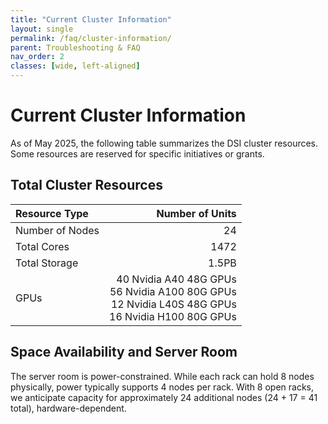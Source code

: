 ```yaml
---
title: "Current Cluster Information"
layout: single
permalink: /faq/cluster-information/
parent: Troubleshooting & FAQ
nav_order: 2
classes: [wide, left-aligned]
---
```


# Current Cluster Information

As of May 2025, the following table summarizes the DSI cluster resources. Some resources are reserved for specific initiatives or grants.

## Total Cluster Resources

| Resource Type   | Number of Units |
|:----------------|----------------:|
| Number of Nodes | 24              |
| Total Cores     | 1472            |
| Total Storage   | 1.5PB           |
| GPUs            | 40 Nvidia A40 48G GPUs  <br/> 56 Nvidia A100 80G GPUs <br/> 12 Nvidia L40S 48G GPUs <br/> 16 Nvidia H100 80G GPUs |

## Space Availability and Server Room

The server room is power-constrained. While each rack can hold 8 nodes physically, power typically supports 4 nodes per rack. With 8 open racks, we anticipate capacity for approximately 24 additional nodes (24 + 17 = 41 total), hardware-dependent.


